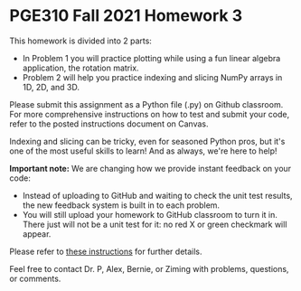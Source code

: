 # PGE310 Fall 2021 Homework 3

This homework is divided into 2 parts: 

  - In Problem 1 you will practice plotting while using a fun linear algebra
        application, the rotation matrix.
  - Problem 2 will help you practice indexing and slicing NumPy arrays in
        1D, 2D, and 3D.

Please submit this assignment as a Python file (.py) on Github classroom.
For more comprehensive instructions on how to test and submit your code,
refer to the posted instructions document on Canvas.

Indexing and slicing can be tricky, even for seasoned Python pros, but it's one
of the most useful skills to learn! And as always, we're here to help!

**Important note:**
We are changing how we provide instant feedback on your code:

 - Instead of uploading to GitHub and waiting to check the unit test results, the new feedback system is built in to each problem.
 - You will still upload your homework to GitHub classroom to turn it in. There just will not be a unit test for it: no red X or green checkmark will appear.

Please refer to [these instructions](Instant_Feedback_Instructions.pdf) for further details.

Feel free to contact Dr. P, Alex, Bernie, or Ziming with problems, questions, or comments.

